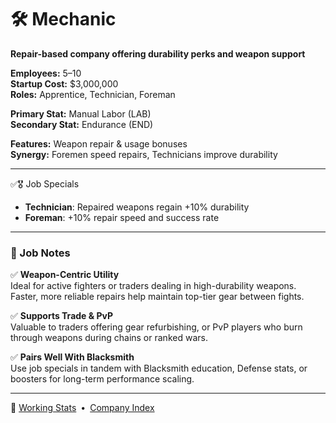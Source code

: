﻿# 🛠️ Mechanic  
**Repair-based company offering durability perks and weapon support**

**Employees:**          5–10  
**Startup Cost:**       $3,000,000  
**Roles:**              Apprentice, Technician, Foreman  

**Primary Stat:**       Manual Labor (LAB)  
**Secondary Stat:**     Endurance (END)  

**Features:**           Weapon repair & usage bonuses  
**Synergy:**            Foremen speed repairs, Technicians improve durability

---

✅🎖️ Job Specials

- **Technician**: Repaired weapons regain +10% durability  
- **Foreman**: +10% repair speed and success rate

---

### 🧾 Job Notes

✅ **Weapon-Centric Utility**  
Ideal for active fighters or traders dealing in high-durability weapons. Faster, more reliable repairs help maintain top-tier gear between fights.

✅ **Supports Trade & PvP**  
Valuable to traders offering gear refurbishing, or PvP players who burn through weapons during chains or ranked wars.

✅ **Pairs Well With Blacksmith**  
Use job specials in tandem with Blacksmith education, Defense stats, or boosters for long-term performance scaling.

---

📎 [Working Stats](../company_info/working-stats.md) • [Company Index](index.md)
